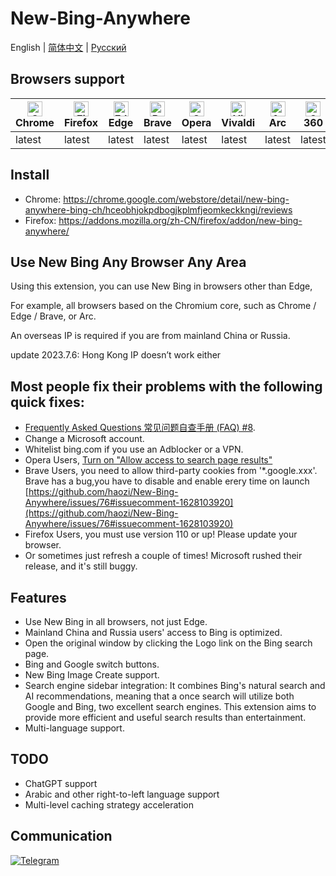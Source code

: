 # New-Bing-Anywhere

English | [简体中文](README.zh-CN.md) | [Русский](README.ru.md)

## Browsers support

| [<img src="https://raw.githubusercontent.com/alrra/browser-logos/main/src/chrome/chrome_48x48.png" alt="Chrome" width="24px" height="24px" />](https://chrome.google.com/webstore/detail/new-bing-anywhere-bing-ch/hceobhjokpdbogjkplmfjeomkeckkngi/reviews)<br/>Chrome | [<img src="https://raw.githubusercontent.com/alrra/browser-logos/main/src/firefox/firefox_48x48.png" alt="Firefox" width="24px" height="24px" />](https://addons.mozilla.org/zh-CN/firefox/addon/new-bing-anywhere/)<br/>Firefox | [<img src="https://raw.githubusercontent.com/alrra/browser-logos/main/src/edge/edge_48x48.png" alt="Edge" width="24px" height="24px" />](https://chrome.google.com/webstore/detail/new-bing-anywhere-bing-ch/hceobhjokpdbogjkplmfjeomkeckkngi/reviews)<br/>Edge | [<img src="https://raw.githubusercontent.com/alrra/browser-logos/main/src/brave/brave_48x48.png" alt="Brave" width="24px" height="24px" />](https://chrome.google.com/webstore/detail/new-bing-anywhere-bing-ch/hceobhjokpdbogjkplmfjeomkeckkngi/reviews)<br/>Brave | [<img src="https://raw.githubusercontent.com/alrra/browser-logos/main/src/opera/opera_48x48.png" alt="Opera" width="24px" height="24px" />](https://chrome.google.com/webstore/detail/new-bing-anywhere-bing-ch/hceobhjokpdbogjkplmfjeomkeckkngi/reviews)<br/>Opera | [<img src="https://raw.githubusercontent.com/alrra/browser-logos/main/src/vivaldi/vivaldi_48x48.png" alt="Vivaldi" width="24px" height="24px" />](https://chrome.google.com/webstore/detail/new-bing-anywhere-bing-ch/hceobhjokpdbogjkplmfjeomkeckkngi/reviews)<br/>Vivaldi | [<img src="https://arc.net/favicon.png" alt="Arc" width="24px" height="24px" />](https://chrome.google.com/webstore/detail/new-bing-anywhere-bing-ch/hceobhjokpdbogjkplmfjeomkeckkngi/reviews)<br/>Arc | [<img src="https://raw.githubusercontent.com/alrra/browser-logos/main/src/archive/360-secure/360-secure_48x48.png" alt="360 Secure" width="24px" height="24px" />](https://chrome.google.com/webstore/detail/new-bing-anywhere-bing-ch/hceobhjokpdbogjkplmfjeomkeckkngi/reviews)<br/>360 |
| --- | --- | --- | --- | --- | --- | --- | --- |
| latest | latest | latest | latest | latest | latest | latest | latest |

## Install

- Chrome: <https://chrome.google.com/webstore/detail/new-bing-anywhere-bing-ch/hceobhjokpdbogjkplmfjeomkeckkngi/reviews>
- Firefox: <https://addons.mozilla.org/zh-CN/firefox/addon/new-bing-anywhere/>

## Use New Bing Any Browser Any Area

Using this extension, you can use New Bing in browsers other than Edge,

For example, all browsers based on the Chromium core, such as Chrome / Edge / Brave, or Arc.

An overseas IP is required if you are from mainland China or Russia.

update 2023.7.6: Hong Kong IP doesn’t work either

## Most people fix their problems with the following quick fixes:

- [Frequently Asked Questions 常见问题自查手册 (FAQ) #8](https://github.com/haozi/New-Bing-Anywhere/issues/8).
- Change a Microsoft account.
- Whitelist bing.com if you use an Adblocker or a VPN.
- Opera Users, [Turn on "Allow access to search page results"](https://github.com/haozi/New-Bing-Anywhere/issues/58#issuecomment-1592207565)
- Brave Users, you need to allow third-party cookies from '\*.google.xxx'. Brave has a bug,you have to disable and enable erery time on launch [https://github.com/haozi/New-Bing-Anywhere/issues/76#issuecomment-1628103920](https://github.com/haozi/New-Bing-Anywhere/issues/76#issuecomment-1628103920)
- Firefox Users, you must use version 110 or up! Please update your browser.
- Or sometimes just refresh a couple of times! Microsoft rushed their release, and it's still buggy.

## Features

- Use New Bing in all browsers, not just Edge.
- Mainland China and Russia users' access to Bing is optimized.
- Open the original window by clicking the Logo link on the Bing search page.
- Bing and Google switch buttons.
- New Bing Image Create support.
- Search engine sidebar integration: It combines Bing's natural search and AI recommendations, meaning that a once search will utilize both Google and Bing, two excellent search engines. This extension aims to provide more efficient and useful search results than entertainment.
- Multi-language support.

## TODO

- ChatGPT support
- Arabic and other right-to-left language support
- Multi-level caching strategy acceleration

## Communication

[![Telegram](https://user-images.githubusercontent.com/4150641/229351983-a6a455e8-7b5e-4f58-bf80-1f4949ae8276.jpg 'Telegram')](https://t.me/new_bing_anywhere)
